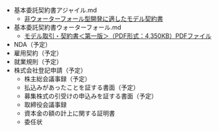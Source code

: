 
- 基本委託契約書アジャイル.md
  - [非ウォーターフォール型開発に適したモデル契約書](https://www.ipa.go.jp/sec/softwareengineering/reports/20120326.html)
- 基本委託契約書ウォーターフォール.md
  - [モデル取引・契約書＜第一版＞（PDF形式：4,350KB）PDFファイル](http://www.meti.go.jp/policy/it_policy/softseibi/index.html#05)
- NDA（予定）
- 雇用契約（予定）
- 就業規則（予定）
- 株式会社登記申請（予定）
  - 株主総会議事録（予定）
  - 払込みがあったことを証する書面（予定）
  - 募集株式の引受けの申込みを証する書面（予定）
  - 取締役会議事録
  - 資本金の額の計上に関する証明書
  - 委任状
